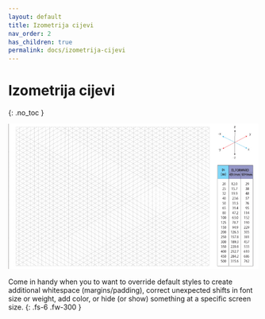 ```yaml
---
layout: default
title: Izometrija cijevi
nav_order: 2
has_children: true
permalink: docs/izometrija-cijevi
---
```


# Izometrija cijevi
{: .no_toc }

![Cjevarija varenje](/upload/28-decembar-org.jpg)

Come in handy when you to want to override default styles to create additional whitespace (margins/padding), correct unexpected shifts in font size or weight, add color, or hide (or show) something at a specific screen size.
{: .fs-6 .fw-300 }
